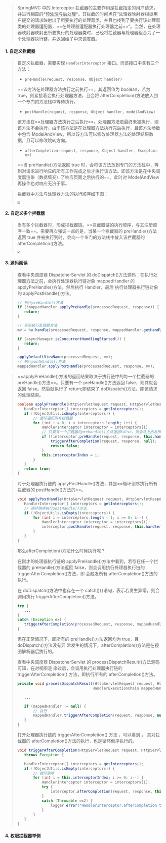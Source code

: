 >SpringMVC 中的 Interceptor 拦截器的主要作用是拦截指定的用户请求，并进行相应的*<u>预处理与后处理</u>*。其拦截的时间点在“处理器映射器根据用户提交的请求映射出了所要执行的处理器类，并且也找到了要执行该处理器类的处理器适配器，==在处理器适配器执行处理器之前==”。当然，在处理器映射器映射出所要执行的处理器类时，已经将拦截器与处理器组合为了一个处理器执行链，并返回给了中央调度器。

#### 1. 自定义拦截器

>自定义拦截器，需要实现 `HandlerInterceptor` 接口。而该接口中含有三个方法：
>
>- `preHandle(request, response, Object handler)`
>
>==该方法在处理器方法执行之前执行==。其返回值为 boolean，若为 true，则紧接着会执行处理器方法，且会将 afterCompletion()方法放入到一个专门的方法栈中等待执行。
>
>- `postHandle(request, response, Object handler, modelAndView)`
>
>该方法在==处理器方法执行之后执行==。处理器方法若最终未被执行，则该方法不会执行。由于该方法是在处理器方法执行完后执行，且该方法参数中包含 ModelAndView，所以该方法可以修改处理器方法的处理结果数据，且可以修改跳转方向。
>
>- `afterCompletion(request, response, Object handler, Exception ex)`
>
>==当 preHandle()方法返回 true 时，会将该方法放到专门的方法栈中，等到对请求进行响应的所有工作完成之后才执行该方法。即该方法是在中央调度器渲染（数据填充）了响应页面之后执行的==，此时对 ModelAndView 再操作也对响应无济于事。

>拦截器中方法与处理器方法的执行顺序如下图：
>
><img src="https://tva1.sinaimg.cn/large/0081Kckwgy1glyzyby7vnj30lq0egaab.jpg" style="zoom:50%">

#### 2. 自定义多个拦截器

>当有多个拦截器时，形成拦截器链。==拦截器链的执行顺序，与其注册顺序一致==。需要再次强调一点的是，当某一个拦截器的 preHandle()方法返回 true 并被执行到时，会向一个专门的方法栈中放入该拦截器的 afterCompletion()方法。
>
><img src="https://tva1.sinaimg.cn/large/0081Kckwgy1glz01eu26xj30li0hyq3e.jpg" style="zoom:50%">

#### 3. 源码阅读

>查看中央调度器 DispatcherServlet 的 doDispatch()方法源码：在执行处理器方法之前，会执行处理器执行链对象 mappedHandler 的 applyPreHandle()方法。然后执行 Handler，最后 执行处理器执行链对象的 applyPostHandle()方法。
>
>```java
>// 执行preHandle()方法
>if (!mappedHandler.applyPreHandle(processedRequest, response)) {
>    return;
>}
>
>// 实际执行处理器方法
>mv = ha.handle(processedRequest, response, mappedHandler.getHandler());
>
>if (asyncManager.isConcurrentHandlingStarted()) {
>    return;
>}
>
>applyDefaultViewName(processedRequest, mv);
>// 执行postHandle()方法
>mappedHandler.applyPostHandle(processedRequest, response, mv);
>```

>==applyPreHandle()方法的返回结果取决于执行链中的每一个拦截器的 preHandle()方法==。只要有一个 preHandle()方法返回 false，则其就会返回 false。然后就执行了 return;即结束了 doDispatch()方法，即该请求的处理结束。
>
>```java
>boolean applyPreHandle(HttpServletRequest request, HttpServletResponse response) throws Exception {
>    HandlerInterceptor[] interceptors = getInterceptors();
>    if (!ObjectUtils.isEmpty(interceptors)) {
>        // 循环遍历所有拦截器
>        for (int i = 0; i < interceptors.length; i++) {
>            HandlerInterceptor interceptor = interceptors[i];
>            // 只要有一个拦截器的preHandle()方法返回false，则会马上出发所有的afterCompletion()方法的执行，并使当前方法返回false
>            if (!interceptor.preHandle(request, response, this.handler)) {
>                triggerAfterCompletion(request, response, null);
>                return false;
>            }
>            this.interceptorIndex = i;
>        }
>    }
>    return true;
>}
>```

>对于处理器执行链的 applyPostHandle()方法，其是==循环倒序执行所有拦截器的 postHandle()方法的==。
>
>```java
>void applyPostHandle(HttpServletRequest request, HttpServletResponse response, ModelAndView mv) throws Exception {
>    HandlerInterceptor[] interceptors = getInterceptors();
>    // 循环倒序执行postHandle()方法
>    if (!ObjectUtils.isEmpty(interceptors)) {
>        for (int i = interceptors.length - 1; i >= 0; i--) {
>            HandlerInterceptor interceptor = interceptors[i];
>            interceptor.postHandle(request, response, this.handler, mv);
>        }
>    }
>}
>```

>那么afterCompletion()方法什么时候执行呢？
>
>在刚才的处理器执行链的 applyPreHandle()方法中看到，若存在任一个拦截器的 preHandle()方法返回 false，则会调用执行处理器执行链的 triggerAfterCompletion()方法，即 会触发所有 afterCompletion()方法的执行。
>
>在 doDispatch()方法中也存在一个 catch(){}语句，表示若发生异常，则会调用执行 triggerAfterCompletion()方法。
>
>```java
>try {
>    ...
>}
>catch (Exception ex) {
>    triggerAfterCompletion(processedRequest, response, mappedHandler, ex);
>}
>```
>
>但在正常情况下，即所有的 preHandle()方法返回均为 true，且 doDispatch()方法没有异 常发生的情况下，afterCompletion()方法是在视图解析器后执行的。 
>
>查看中央调度器 DispatcherServlet 的 processDispatchResult()方法源码可知，在对视图渲 染过后，会调用执行处理器执行链的 triggerAfterCompletion() 方法，即执行所有的 afterCompletion()方法。
>
>```java
>private void processDispatchResult(HttpServletRequest request, HttpServletResponse response,
>                                   HandlerExecutionChain mappedHandler, ModelAndView mv, Exception exception) throws Exception {
>
>    ...
>
>    if (mappedHandler != null) {
>        // 执行
>        mappedHandler.triggerAfterCompletion(request, response, null);
>    }
>}
>```
>
>打开处理器执行链的 triggerAfterCompletion() 方法 ，可以看到 ， 其对拦截器的 afterCompletion()方法的执行，也是循环倒序执行的。
>
>```java
>void triggerAfterCompletion(HttpServletRequest request, HttpServletResponse response, Exception ex)
>    throws Exception {
>
>    HandlerInterceptor[] interceptors = getInterceptors();
>    if (!ObjectUtils.isEmpty(interceptors)) {
>        // 循环倒序
>        for (int i = this.interceptorIndex; i >= 0; i--) {
>            HandlerInterceptor interceptor = interceptors[i];
>            try {
>                interceptor.afterCompletion(request, response, this.handler, ex);
>            }
>            catch (Throwable ex2) {
>                logger.error("HandlerInterceptor.afterCompletion threw exception", ex2);
>            }
>        }
>    }
>}
>```

#### 4. 权限拦截器举例




